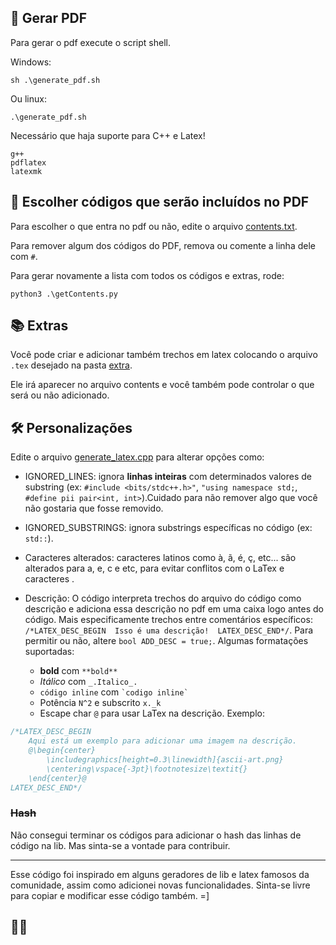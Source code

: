 ## 📄 Gerar PDF

Para gerar o pdf execute o script shell.

Windows:
```shell
sh .\generate_pdf.sh
```

Ou linux:
```shell
.\generate_pdf.sh
```

Necessário que haja suporte para C++ e Latex!

```shell
g++
pdflatex
latexmk 
```

## 📑 Escolher códigos que serão incluídos no PDF 

Para escolher o que entra no pdf ou não, edite o arquivo [contents.txt](contents.txt).

Para remover algum dos códigos do PDF, remova ou comente a linha dele com ```#```.

Para gerar novamente a lista com todos os códigos e extras, rode:
```shell
python3 .\getContents.py
```

## 📚 Extras

Você pode criar e adicionar também trechos em latex colocando o arquivo ```.tex``` desejado na pasta [extra](./extra).

Ele irá aparecer no arquivo contents e você também pode controlar o que será ou não adicionado.

## 🛠 Personalizações 

Edite o arquivo [generate_latex.cpp](generate_latex.cpp) para alterar opções como:

- IGNORED_LINES: ignora **linhas inteiras** com determinados valores de substring (ex: ```#include <bits/stdc++.h>"```, ```"using namespace std;```, ```#define pii pair<int, int>```).Cuidado para não remover algo que você não gostaria que fosse removido.
  
- IGNORED_SUBSTRINGS: ignora substrings específicas no código (ex: ```std::```).

- Caracteres alterados: caracteres latinos como à, ã, é, ç, etc... são alterados para a, e, c e etc, para evitar conflitos com o LaTex e caracteres .

- Descrição: O código interpreta trechos do arquivo do código como descrição e adiciona essa descrição no pdf em uma caixa logo antes do código. Mais especificamente trechos entre comentários específicos: ```/*LATEX_DESC_BEGIN  Isso é uma descrição!  LATEX_DESC_END*/```. Para permitir ou não, altere ```bool ADD_DESC = true;```. Algumas formatações suportadas:
  - **bold** com `**bold**`
  - *Itálico* com `_.Italico_.`
  - `código inline` com ``` `codigo inline` ```
  - Potência `N^2` e subscrito `x._k`
  - Escape char `@` para usar LaTex na descrição. Exemplo:
```cpp
/*LATEX_DESC_BEGIN 
    Aqui está um exemplo para adicionar uma imagem na descrição.
    @\begin{center}
        \includegraphics[height=0.3\linewidth]{ascii-art.png}
        \centering\vspace{-3pt}\footnotesize\textit{}
    \end{center}@
LATEX_DESC_END*/
```

### ~~Hash~~

Não consegui terminar os códigos para adicionar o hash das linhas de código na lib. Mas sinta-se a vontade para contribuir.

<hr>

Esse código foi inspirado em alguns geradores de lib e latex famosos da comunidade, assim como adicionei novas funcionalidades. Sinta-se livre para copiar e modificar esse código também. =]

## 🦕🦖